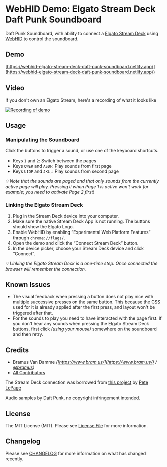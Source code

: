 # WebHID Demo: Elgato Stream Deck Daft Punk Soundboard

Daft Punk Soundboard, with ability to connect a [Elgato Stream Deck](https://www.elgato.com/en/gaming/stream-deck) using [WebHID](https://web.dev/hid/) to control the soundboard.

## Demo

[https://webhid-elgato-stream-deck-daft-punk-soundboard.netlify.app/](https://webhid-elgato-stream-deck-daft-punk-soundboard.netlify.app/)

## Video

If you don't own an Elgato Stream, here's a recording of what it looks like

[![Recording of demo](https://img.youtube.com/vi/BcRyAlT5xtg/0.jpg)](https://www.youtube.com/watch?v=BcRyAlT5xtg)

## Usage

### Manipulating the Soundboard

Click the buttons to trigger a sound, or use one of the keyboard shortcuts.

- Keys `1` and `2`: Switch between the pages
- Keys `QWER` and `ASDF`: Play sounds from first page
- Keys `UIOP` and `JKL,`: Play sounds from second page

_💡 Note that the sounds are paged and that only sounds from the currently active page will play. Pressing `U` when Page 1 is active won't work for example; you need to activate Page 2 first!_

### Linking the Elgato Stream Deck

1. Plug in the Stream Deck device into your computer.
1. Make sure the native Stream Deck App is not running. The buttons should show the Elgato Logo.
1. Enable WebHID by enabling ”Experimental Web Platform Features” through <code>chrome://flags/</code>.
1. Open the demo and click the “Connect Stream Deck” button.
1. In the device picker, choose your Stream Deck device and click “Connect”.

_💡 Linking the Elgato Stream Deck is a one-time step. Once connected the browser will remember the connection._

## Known Issues

- The visual feedback when pressing a button does not play nice with multiple successive presses on the same button. This because the CSS used for it is already applied after the first press, and layout won't be triggered after that.
- For the sounds to play you need to have interacted with the page first. If you don't hear any sounds when pressing the Elgato Stream Deck buttons, first click _(using your mouse)_ somewhere on the soundboard and then retry.

## Credits

- Bramus Van Damme <em>([https://www.bram.us/](https://www.bram.us/) / [@bramus](https://www.twitter.com/bramus))</em>
- [All Contributors](../../contributors)

The Stream Deck connection was borrowed from [this project](https://github.com/petele/StreamDeck-Meet/) by [Pete LePage](https://twitter.com/petele)

Audio samples by Daft Punk, no copyright infringement intended.

## License

The MIT License (MIT). Please see [License File](LICENSE) for more information.

## Changelog

Please see [CHANGELOG](CHANGELOG.md) for more information on what has changed recently.